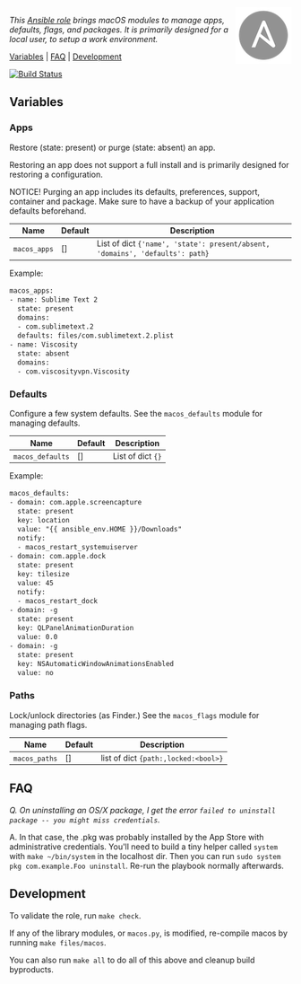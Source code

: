 
<img alt="Ansible Logo" src="https://github.com/fclaerho/ansible-role-macos/blob/master/ansible-logo.png" align="right" />

_This [Ansible role](https://docs.ansible.com/playbooks_roles.html) brings macOS modules to manage apps, defaults, flags, and packages. It is primarily designed for a local user, to setup a work environment._

[Variables](#variables) | [FAQ](#faq) | [Development](#development)

[![Build Status](https://travis-ci.org/fclaerho/ansible-role-macos.svg?branch=master)](https://travis-ci.org/fclaerho/ansible-role-macos)


Variables
---------

### Apps

Restore (state: present) or purge (state: absent) an app.

Restoring an app does not support a full install and is primarily designed for restoring a configuration.

NOTICE! Purging an app includes its defaults, preferences, support, container and package. Make sure to have a backup of your application defaults beforehand.

| Name | Default | Description |
|------|---------|-------------|
| `macos_apps` | [] | List of dict `{'name', 'state': present/absent, 'domains', 'defaults': path}` |

Example:

	macos_apps:
	- name: Sublime Text 2
	  state: present
	  domains:
	  - com.sublimetext.2
	  defaults: files/com.sublimetext.2.plist
	- name: Viscosity
	  state: absent
	  domains:
	  - com.viscosityvpn.Viscosity

### Defaults

Configure a few system defaults.
See the `macos_defaults` module for managing defaults.

| Name | Default | Description |
|------|---------|-------------|
| `macos_defaults` | [] | List of dict `{}` |

Example:

	macos_defaults:
	- domain: com.apple.screencapture
	  state: present
	  key: location
	  value: "{{ ansible_env.HOME }}/Downloads"
	  notify:
	  - macos_restart_systemuiserver
	- domain: com.apple.dock
	  state: present
	  key: tilesize
	  value: 45
	  notify:
	  - macos_restart_dock
	- domain: -g
	  state: present
	  key: QLPanelAnimationDuration
	  value: 0.0
	- domain: -g
	  state: present
	  key: NSAutomaticWindowAnimationsEnabled
	  value: no

### Paths

Lock/unlock directories (as Finder.)
See the `macos_flags` module for managing path flags.

| Name | Default | Description |
|------|---------|-------------|
| `macos_paths` | [] | list of dict `{path:,locked:<bool>}` |


FAQ
---

_Q. On uninstalling an OS/X package, I get the error `failed to uninstall package -- you might miss credentials`._

A. In that case, the .pkg was probably installed by the App Store with administrative credentials.
You'll need to build a tiny helper called `system` with `make ~/bin/system` in the localhost dir.
Then you can run `sudo system pkg com.example.Foo uninstall`.
Re-run the playbook normally afterwards.


Development
-----------

To validate the role, run `make check`.

If any of the library modules, or `macos.py`, is modified, re-compile macos by running `make files/macos`.

You can also run `make all` to do all of this above and cleanup build byproducts.
